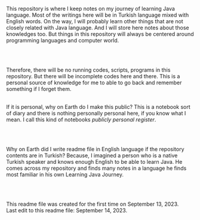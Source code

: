 <p>This repository is where I keep notes on my journey of learning Java language. 
Most of the writings here will be in Turkish language mixed with English words.
On the way, I will probably learn other things that are not closely related with Java language.
And I will store here notes about those knowledges too.
But things in this repository will always be centered around programming languages and
computer world.</p>
<br>
<br>
<p>Therefore, there will be no running codes, scripts, programs in this repository. 
But there will be incomplete codes here and there.
This is a personal source of knowledge for me to able to go back and remember something if I forget them.
<br>
<br>
<p>If it is personal, why on Earth do I make this public?
This is a notebook sort of diary and there is nothing personally personal here, if you know what I mean. 
I call this kind of notebooks <em>publicly personal register</em>.</p>
<br>
<br>
<p>Why on Earth did I write readme file in English language if the repository contents are in Turkish?
Because, I imagined a person who is a native Turkish speaker and knows enough English to be able to learn Java.
He comes across my repository and finds many notes in a language he finds most familiar in his own 
Learning Java Journey.</p>
<br>
<br>
<p>This readme file was created for the first time on September 13, 2023.<br>
Last edit to this readme file: September 14, 2023.</p>

